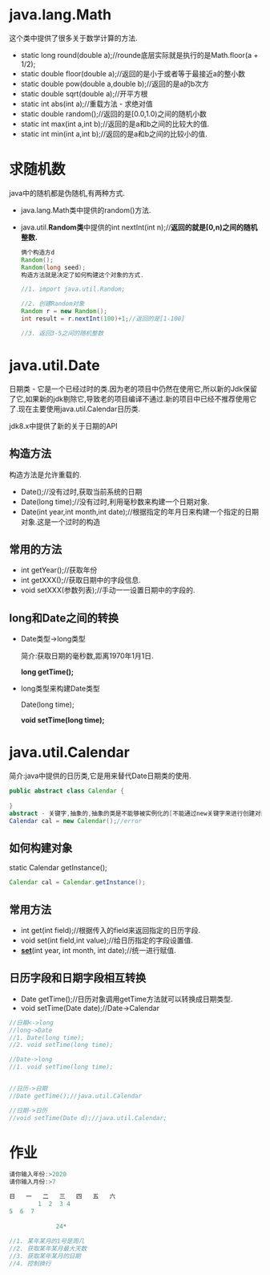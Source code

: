 # java.lang.Math

这个类中提供了很多关于数学计算的方法.

* static long round(double a);//rounde底层实际就是执行的是Math.floor(a + 1/2);
* static double floor(double a);//返回的是小于或者等于最接近a的整小数
* static double pow(double a,double b);//返回的是a的b次方
* static double sqrt(double a);//开平方根
* static int abs(int a);//重载方法 - 求绝对值
* static double random();//返回的是[0.0,1.0)之间的随机小数
* static int max(int a,int b);//返回的是a和b之间的比较大的值.
* static int min(int a,int b);//返回的是a和b之间的比较小的值.



# 求随机数

java中的随机都是伪随机,有两种方式.

* java.lang.Math类中提供的random()方法.

* java.util.**Random类**中提供的int nextInt(int n);//**返回的就是[0,n)之间的随机整数.**

  ~~~java
  俩个构造方d
  Random();
  Random(long seed);
  构造方法就是决定了如何构建这个对象的方式.
  ~~~

  ~~~java
  //1. import java.util.Random;
  
  //2. 创建Random对象
  Random r = new Random();
  int result = r.nextInt(100)+1;//返回的是[1-100]
  
  //3. 返回3-5之间的随机整数
  ~~~



# java.util.Date

日期类 - 它是一个已经过时的类.因为老的项目中仍然在使用它,所以新的Jdk保留了它,如果新的jdk剔除它,导致老的项目编译不通过.新的项目中已经不推荐使用它了.现在主要使用java.util.Calendar日历类.

jdk8.x中提供了新的关于日期的API



## 构造方法

构造方法是允许重载的.

* Date();//没有过时,获取当前系统的日期
* Date(long time);//没有过时,利用毫秒数来构建一个日期对象.
* Date(int year,int month,int date);//根据指定的年月日来构建一个指定的日期对象.这是一个过时的构造



## 常用的方法

* int getYear();//获取年份
* int getXXX();//获取日期中的字段信息.
* void setXXX(参数列表);//手动一一设置日期中的字段的.



## long和Date之间的转换

* Date类型->long类型

  简介:获取日期的毫秒数,距离1970年1月1日.

  **long getTime();**

* long类型来构建Date类型

  Date(long time);

  **void setTime(long time);**



# java.util.Calendar

简介:java中提供的日历类,它是用来替代Date日期类的使用.

~~~java
public abstract class Calendar {
  
}
abstract - 关键字,抽象的,抽象的类是不能够被实例化的[不能通过new关键字来进行创建对象].
Calendar cal = new Calendar();//error
~~~



## 如何构建对象

static Calendar getInstance();

~~~java
Calendar cal = Calendar.getInstance();
~~~



## 常用方法

* int get(int field);//根据传入的field来返回指定的日历字段.
* void set(int field,int value);//给日历指定的字段设置值.
* **[set](https://www.matools.com/file/manual/jdk_api_1.8_google/java/util/Calendar.html#set-int-int-int-)**(int year, int month, int date);//统一进行赋值.



## 日历字段和日期字段相互转换

* Date getTime();//日历对象调用getTime方法就可以转换成日期类型.
* void setTime(Date date);//Date->Calendar

~~~java
//日期<->long
//long->Date
//1. Date(long time);
//2. void setTime(long time);

//Date->long
//1. void setTime(long time);


//日历->日期
//Date getTime();//java.util.Calendar

//日期->日历
//void setTime(Date d);//java.util.Calendar;
~~~

# 作业

~~~java
请你输入年份:>2020
请你输入月份:>7

日	一	二	三	四	五	六
        1  2  3 4
5  6  7
  
             24*
  
//1. 某年某月的1号是周几
//2. 获取某年某月最大天数
//3. 获取某年某月的日期
//4. 控制换行
~~~















































































































